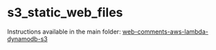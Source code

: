# s3_static_web_files

Instructions available in the main folder: [web-comments-aws-lambda-dynamodb-s3](../README.md)
